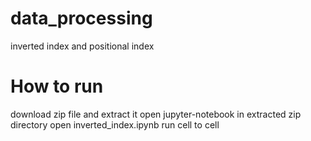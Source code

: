 # data_processing
inverted index and positional index 
# How to run
download zip file and extract it
open jupyter-notebook in extracted zip directory
open inverted_index.ipynb
run cell to cell
